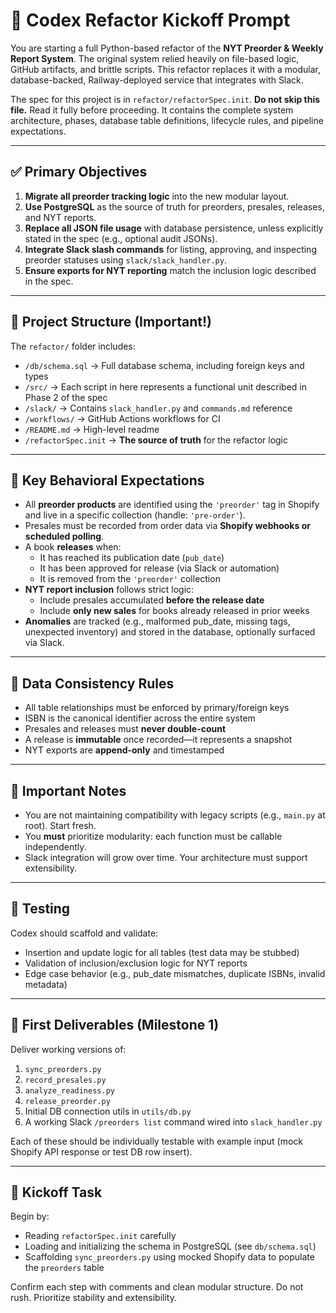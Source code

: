 # 🔧 Codex Refactor Kickoff Prompt

You are starting a full Python-based refactor of the **NYT Preorder & Weekly Report System**. The original system relied heavily on file-based logic, GitHub artifacts, and brittle scripts. This refactor replaces it with a modular, database-backed, Railway-deployed service that integrates with Slack.

The spec for this project is in `refactor/refactorSpec.init`. **Do not skip this file.** Read it fully before proceeding. It contains the complete system architecture, phases, database table definitions, lifecycle rules, and pipeline expectations.

---

## ✅ Primary Objectives

1. **Migrate all preorder tracking logic** into the new modular layout.
2. **Use PostgreSQL** as the source of truth for preorders, presales, releases, and NYT reports.
3. **Replace all JSON file usage** with database persistence, unless explicitly stated in the spec (e.g., optional audit JSONs).
4. **Integrate Slack slash commands** for listing, approving, and inspecting preorder statuses using `slack/slack_handler.py`.
5. **Ensure exports for NYT reporting** match the inclusion logic described in the spec.

---

## 📁 Project Structure (Important!)

The `refactor/` folder includes:

- `/db/schema.sql` → Full database schema, including foreign keys and types
- `/src/` → Each script in here represents a functional unit described in Phase 2 of the spec
- `/slack/` → Contains `slack_handler.py` and `commands.md` reference
- `/workflows/` → GitHub Actions workflows for CI
- `/README.md` → High-level readme
- `/refactorSpec.init` → **The source of truth** for the refactor logic

---

## 🧠 Key Behavioral Expectations

- All **preorder products** are identified using the `'preorder'` tag in Shopify and live in a specific collection (handle: `'pre-order'`).  
- Presales must be recorded from order data via **Shopify webhooks or scheduled polling**.
- A book **releases** when:
  - It has reached its publication date (`pub_date`)
  - It has been approved for release (via Slack or automation)
  - It is removed from the `'preorder'` collection
- **NYT report inclusion** follows strict logic:
  - Include presales accumulated **before the release date**
  - Include **only new sales** for books already released in prior weeks
- **Anomalies** are tracked (e.g., malformed pub_date, missing tags, unexpected inventory) and stored in the database, optionally surfaced via Slack.

---

## 🔁 Data Consistency Rules

- All table relationships must be enforced by primary/foreign keys
- ISBN is the canonical identifier across the entire system
- Presales and releases must **never double-count**
- A release is **immutable** once recorded—it represents a snapshot
- NYT exports are **append-only** and timestamped

---

## 🚨 Important Notes

- You are not maintaining compatibility with legacy scripts (e.g., `main.py` at root). Start fresh.
- You **must** prioritize modularity: each function must be callable independently.
- Slack integration will grow over time. Your architecture must support extensibility.

---

## 🧪 Testing

Codex should scaffold and validate:

- Insertion and update logic for all tables (test data may be stubbed)
- Validation of inclusion/exclusion logic for NYT reports
- Edge case behavior (e.g., pub_date mismatches, duplicate ISBNs, invalid metadata)

---

## 🚀 First Deliverables (Milestone 1)

Deliver working versions of:

1. `sync_preorders.py`  
2. `record_presales.py`  
3. `analyze_readiness.py`  
4. `release_preorder.py`  
5. Initial DB connection utils in `utils/db.py`  
6. A working Slack `/preorders list` command wired into `slack_handler.py`

Each of these should be individually testable with example input (mock Shopify API response or test DB row insert).

---

## 🤖 Kickoff Task

Begin by:

- Reading `refactorSpec.init` carefully
- Loading and initializing the schema in PostgreSQL (see `db/schema.sql`)
- Scaffolding `sync_preorders.py` using mocked Shopify data to populate the `preorders` table

Confirm each step with comments and clean modular structure. Do not rush. Prioritize stability and extensibility.
